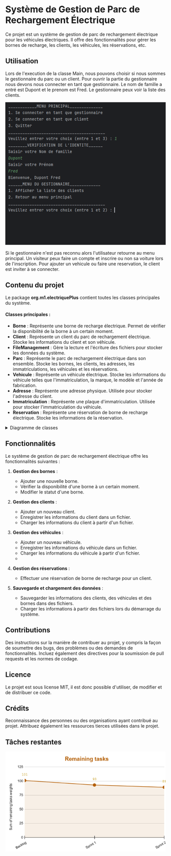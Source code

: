 # Système de Gestion de Parc de Rechargement Électrique

Ce projet est un système de gestion de parc de rechargement électrique pour les véhicules électriques. Il offre des fonctionnalités pour gérer les bornes de recharge, les clients, les véhicules, les réservations, etc.

## Utilisation 

Lors de l'execution de la classe Main, nous pouvons choisir si nous sommes le gestionnaire du parc ou un client.
Pour ouvrir la partie du gestionnaire nous devons nous connecter en tant que gestionnaire.
Le nom de famille a entré est Dupont et le prenom est Fred.
Le gestionnaire peux voir la liste des clients.

  ![Exemple d'utilisation de l'application](https://github.com/Doriane974/projetElectriquePlus/blob/master/utilisationAppli.png?raw=true)

Si le gestionnaire n'est pas reconnu alors l'utilisateur retourne au menu principal.
Un visiteur peux faire un compte et inscrire ou non sa voiture lors de l'inscription.
Pour ajouter un vehicule ou faire une reservation, le client est inviter à se connecter.

## Contenu du projet

Le package **org.m1.electriquePlus** contient toutes les classes principales du système.

#### Classes principales :

- **Borne** : Représente une borne de recharge électrique. Permet de vérifier la disponibilité de la borne à un certain moment.
- **Client** : Représente un client du parc de rechargement électrique. Stocke les informations du client et son véhicule.
- **FileManagement** : Gère la lecture et l'écriture des fichiers pour stocker les données du système.
- **Parc** : Représente le parc de rechargement électrique dans son ensemble. Stocke les bornes, les clients, les adresses, les immatriculations, les véhicules et les réservations.
- **Vehicule** : Représente un véhicule électrique. Stocke les informations du véhicule telles que l'immatriculation, la marque, le modèle et l'année de fabrication.
- **Adresse** : Représente une adresse physique. Utilisée pour stocker l'adresse du client.
- **Immatriculation** : Représente une plaque d'immatriculation. Utilisée pour stocker l'immatriculation du véhicule.
- **Reservation** : Représente une réservation de borne de recharge électrique. Stocke les informations de la réservation.

<details>
  <summary>Diagramme de classes</summary> 
  
  <img src="https://github.com/Doriane974/projetElectriquePlus/blob/master/DiagrammeDeClasse.png?raw=true" alt="Diagramme de classes">
</details>


## Fonctionnalités

Le système de gestion de parc de rechargement électrique offre les fonctionnalités suivantes :

1. **Gestion des bornes** :
   - Ajouter une nouvelle borne.
   - Vérifier la disponibilité d'une borne à un certain moment.
   - Modifier le statut d'une borne.

2. **Gestion des clients** :
   - Ajouter un nouveau client.
   - Enregistrer les informations du client dans un fichier.
   - Charger les informations du client à partir d'un fichier.

3. **Gestion des véhicules** :
   - Ajouter un nouveau véhicule.
   - Enregistrer les informations du véhicule dans un fichier.
   - Charger les informations du véhicule à partir d'un fichier.
   - 
4. **Gestion des réservations** :
   - Effectuer une réservation de borne de recharge pour un client.

5. **Sauvegarde et chargement des données** :
   - Sauvegarder les informations des clients, des véhicules et des bornes dans des fichiers.
   - Charger les informations à partir des fichiers lors du démarrage du système.
  

  ## Contributions

  Des instructions sur la manière de contribuer au projet, y compris la façon de soumettre des bugs, des problèmes ou des demandes de fonctionnalités. Incluez également des directives pour la soumission de pull requests et les normes de codage.

  ## Licence

  Le projet est sous license MIT, il est donc possible d'utiliser, de modifier et de distribuer ce code.
  
  ## Crédits 

  Reconnaissance des personnes ou des organisations ayant contribué au projet. Attribuez également les ressources tierces utilisées dans le projet.

  ## Tâches restantes

  ![Burndown Chart](https://github.com/Doriane974/projetElectriquePlus/blob/master/Burndown.png?raw=true)

